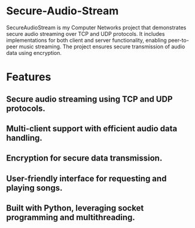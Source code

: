 # Secure-Audio-Stream
SecureAudioStream is my Computer Networks project that demonstrates secure audio streaming over TCP and UDP protocols. It includes implementations for both client and server functionality, enabling peer-to-peer music streaming. The project ensures secure transmission of audio data using encryption.
# Features
## Secure audio streaming using TCP and UDP protocols.
## Multi-client support with efficient audio data handling.
## Encryption for secure data transmission.
## User-friendly interface for requesting and playing songs.
## Built with Python, leveraging socket programming and multithreading.
